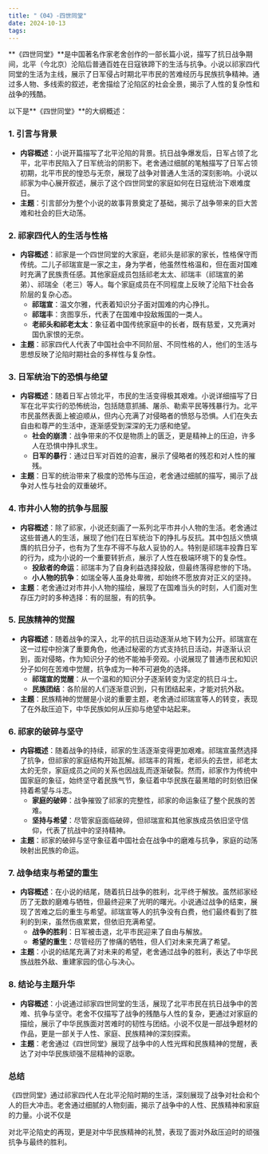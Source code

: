 ```yaml
---
title: "《04》-四世同堂"
date: 2024-10-13
tags: 
---
```

**《四世同堂》**是中国著名作家老舍创作的一部长篇小说，描写了抗日战争期间，北平（今北京）沦陷后普通百姓在日寇铁蹄下的生活与抗争。小说以祁家四代同堂的生活为主线，展示了日军侵占时期北平市民的苦难经历与民族抗争精神。通过多人物、多线索的叙述，老舍描绘了沦陷区的社会全景，揭示了人性的复杂性和战争的残酷。

以下是**《四世同堂》**的大纲概述：

### 1. **引言与背景**
- **内容概述**：小说开篇描写了北平沦陷的背景。抗日战争爆发后，日军占领了北平，北平市民陷入了日军统治的阴影下。老舍通过细腻的笔触描写了日军占领初期，北平市民的惶恐与无奈，展现了战争对普通人生活的深刻影响。小说以祁家为中心展开叙述，展示了这个四世同堂的家庭如何在日寇统治下艰难度日。
- **主题**：引言部分为整个小说的故事背景奠定了基础，揭示了战争带来的巨大苦难和社会的巨大动荡。

### 2. **祁家四代人的生活与性格**
- **内容概述**：祁家是一个四世同堂的大家庭，老祁头是祁家的家长，性格保守而传统。二儿子祁瑞宣是一家之主，身为学者，他虽然性格温和，但在面对国难时充满了民族责任感。其他家庭成员包括祁老太太、祁瑞丰（祁瑞宣的弟弟）、祁瑞全（老三）等人。每个家庭成员在不同程度上反映了沦陷下社会各阶层的复杂心态。
  - **祁瑞宣**：温文尔雅，代表着知识分子面对国难的内心挣扎。
  - **祁瑞丰**：贪图享乐，代表了在国难中投敌叛国的一类人。
  - **老祁头和祁老太太**：象征着中国传统家庭中的长者，既有慈爱，又充满对国仇家恨的无奈。
- **主题**：祁家四代人代表了中国社会中不同阶层、不同性格的人，他们的生活与思想反映了沦陷时期社会的多样性与复杂性。

### 3. **日军统治下的恐惧与绝望**
- **内容概述**：随着日军占领北平，市民的生活变得极其艰难。小说详细描写了日军在北平实行的恐怖统治，包括随意抓捕、屠杀、勒索平民等残暴行为。北平市民虽然表面上被迫顺从，但内心充满了对侵略者的愤怒与恐惧。人们在失去自由和尊严的生活中，逐渐感受到深深的无力感和绝望。
  - **社会的崩溃**：战争带来的不仅是物质上的匮乏，更是精神上的压迫，许多人在恐惧中挣扎求生。
  - **日军的暴行**：通过日军对百姓的迫害，展示了侵略者的残忍和对人性的摧残。
- **主题**：日军的统治带来了极度的恐怖与压迫，老舍通过细腻的描写，揭示了战争对人性与社会的双重破坏。

### 4. **市井小人物的抗争与屈服**
- **内容概述**：除了祁家，小说还刻画了一系列北平市井小人物的生活。老舍通过这些普通人的生活，展现了他们在日军统治下的挣扎与反抗。其中包括义愤填膺的抗日分子，也有为了生存不得不与敌人妥协的人。特别是祁瑞丰投靠日军的行为，成为小说的一个重要转折点，展示了人性在极端环境下的复杂性。
  - **投敌者的命运**：祁瑞丰为了自身利益选择投敌，但最终落得悲惨的下场。
  - **小人物的抗争**：如瑞全等人虽身处卑微，却始终不愿放弃对正义的坚持。
- **主题**：老舍通过对市井小人物的描绘，展现了在国难当头的时刻，人们面对生存压力时的多种选择：有的屈服，有的抗争。

### 5. **民族精神的觉醒**
- **内容概述**：随着战争的深入，北平的抗日运动逐渐从地下转为公开。祁瑞宣在这一过程中扮演了重要角色，他通过秘密的方式支持抗日活动，并逐渐认识到，面对侵略，作为知识分子的他不能袖手旁观。小说展现了普通市民和知识分子如何在苦难中觉醒，抗争成为一种不可避免的选择。
  - **祁瑞宣的觉醒**：从一个温和的知识分子逐渐转变为坚定的抗日斗士。
  - **民族团结**：各阶层的人们逐渐意识到，只有团结起来，才能对抗外敌。
- **主题**：民族精神的觉醒是小说的重要主题，老舍通过祁瑞宣等人的转变，表现了在外敌压迫下，中华民族如何从压抑与绝望中站起来。

### 6. **祁家的破碎与坚守**
- **内容概述**：随着战争的持续，祁家的生活逐渐变得更加艰难。祁瑞宣虽然选择了抗争，但祁家的家庭结构开始瓦解。祁瑞丰的背叛，老祁头的去世，祁老太太的无奈，家庭成员之间的关系也因战乱而逐渐破裂。然而，祁家作为传统中国家庭的象征，始终坚守着民族气节，象征着中华民族在最黑暗的时刻依旧保持着希望与斗志。
  - **家庭的破碎**：战争摧毁了祁家的完整性，祁家的命运象征了整个民族的苦难。
  - **坚持与希望**：尽管家庭面临破碎，但祁瑞宣和其他家族成员依旧坚守信仰，代表了抗战中的坚持精神。
- **主题**：祁家的破碎与坚守象征着中国社会在战争中的磨难与抗争，家庭的动荡映射出民族的命运。

### 7. **战争结束与希望的重生**
- **内容概述**：在小说的结尾，随着抗日战争的胜利，北平终于解放。虽然祁家经历了无数的磨难与牺牲，但最终迎来了光明的曙光。小说通过战争的结束，展现了苦难之后的重生与希望。祁瑞宣等人的抗争没有白费，他们最终看到了胜利的到来，虽然伤痕累累，但依旧充满希望。
  - **战争的胜利**：日军被击退，北平市民迎来了自由与解放。
  - **希望的重生**：尽管经历了惨痛的牺牲，但人们对未来充满了希望。
- **主题**：小说的结尾充满了对未来的希望，老舍通过战争的胜利，表达了中华民族战胜外敌、重建家园的信心与决心。

### 8. **结论与主题升华**
- **内容概述**：小说通过祁家四世同堂的生活，展现了北平市民在抗日战争中的苦难、抗争与坚守。老舍不仅描写了战争的残酷与人性的复杂，更通过对家庭的描绘，展示了中华民族面对苦难时的韧性与团结。小说不仅是一部战争题材的作品，更是一部关于人性、家庭、民族精神的深刻探索。
- **主题**：老舍通过《四世同堂》展现了战争中的人性光辉和民族精神的觉醒，表达了对中华民族顽强不屈精神的讴歌。

### **总结**
《四世同堂》通过祁家四代人在北平沦陷时期的生活，深刻展现了战争对社会和个人的巨大冲击。老舍通过细腻的人物刻画，揭示了战争中的人性、民族精神和家庭的力量。小说不仅是

对北平沦陷史的再现，更是对中华民族精神的礼赞，表现了面对外敌压迫时的顽强抗争与最终的胜利。
